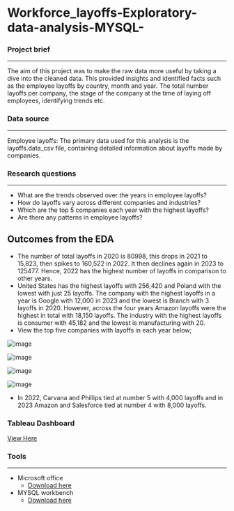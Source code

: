 # Workforce_layoffs-Exploratory-data-analysis-MYSQL-

### Project brief

---

The aim of this project was to make the raw data more useful by taking a dive into the cleaned data. This provided insights and identified facts such as the employee layoffs by country, month and year. The total number layoffs per company, the stage of the company at the time of laying off employees, identifying trends etc.  


### Data source 
---
Employee layoffs: The primary data used for this analysis is the layoffs.data_csv file, containing detailed information about layoffs made by companies. 

### Research questions
---
- What are the trends observed over the years in employee layoffs?
- How do layoffs vary across different companies and industries?
- Which are the top 5 companies each year with the highest layoffs?
- Are there any patterns in employee layoffs?


Outcomes from the EDA
---
- The number of total layoffs in 2020 is 80998, this drops in 2021 to 15,823, then spikes to 160,522 in 2022. It then declines again in 2023 to 125477. Hence, 2022 has the highest number of layoffs in comparison to other years.
- United States has the highest layoffs with 256,420 and Poland with the lowest with just 25 layoffs. The company with the highest layoffs in a year is Google with 12,000 in 2023 and the lowest is Branch with 3 layoffs in 2020. However, across the four years Amazon layoffs were the highest in total with 18,150 layoffs. The industry with the highest layoffs is consumer with 45,182 and the lowest is manufacturing with 20.
- View the top five companies with layoffs in each year below;

![image](https://github.com/user-attachments/assets/9af3e1b3-fa94-49e2-837f-b4af6f0a4c67)

![image](https://github.com/user-attachments/assets/4c3360a8-f878-4873-83b3-fd41c7236bf4)

![image](https://github.com/user-attachments/assets/eb656159-0658-4140-bc4a-6e0eccc55047)

![image](https://github.com/user-attachments/assets/944edd15-98e1-4d36-bc91-bf9321482e16)

- In 2022, Carvana and Phillips tied at number 5 with 4,000 layoffs and in 2023 Amazon and Salesforce tied at number 4 with 8,000 layoffs.
 
### Tableau Dashboard
[View Here](https://public.tableau.com/views/EmployeeLayoffs/Dashboard1?:language=en-US&publish=yes&:sid=&:redirect=auth&:display_count=n&:origin=viz_share_link)
  
### Tools
---
- Microsoft office
    - [Download here](https://www.microsoft.com/en-us/microsoft-365/microsoft-office)
- MYSQL workbench
    - [Download here](https://MYSQL.com)
